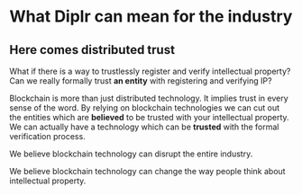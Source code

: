 # What Diplr can mean for the industry

## Here comes distributed trust

What if there is a way to trustlessly register and verify intellectual property? Can we really formally trust **an entity** with registering and verifying IP? 

Blockchain is more than just distributed technology. It implies trust in every sense of the word. By relying on blockchain technologies we can cut out the entities which are **believed** to be trusted with your intellectual property. We can actually have a technology which can be **trusted** with the formal verification process.

We believe blockchain technology can disrupt the entire industry.

We believe blockchain technology can change the way people think about intellectual property. 